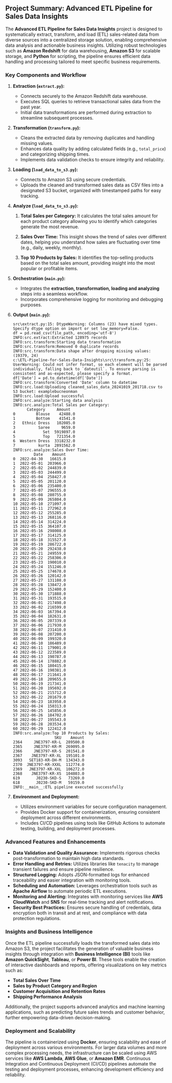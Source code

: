 ## **Project Summary: Advanced ETL Pipeline for Sales Data Insights**

The **Advanced ETL Pipeline for Sales Data Insights** project is designed to systematically extract, transform, and load (ETL) sales-related data from diverse sources into a centralized storage solution, enabling comprehensive data analysis and actionable business insights. Utilizing robust technologies such as **Amazon Redshift** for data warehousing, **Amazon S3** for scalable storage, and **Python** for scripting, the pipeline ensures efficient data handling and processing tailored to meet specific business requirements.

### **Key Components and Workflow**

1. **Extraction (`extract.py`):**
   - Connects securely to the Amazon Redshift data warehouse.
   - Executes SQL queries to retrieve transactional sales data from the past year.
   - Initial data transformations are performed during extraction to streamline subsequent processes.

2. **Transformation (`transform.py`):**
   - Cleans the extracted data by removing duplicates and handling missing values.
   - Enhances data quality by adding calculated fields (e.g., `total_price`) and categorizing shipping times.
   - Implements data validation checks to ensure integrity and reliability.

3. **Loading (`load_data_to_s3.py`):**
   - Connects to Amazon S3 using secure credentials.
   - Uploads the cleaned and transformed sales data as CSV files into a designated S3 bucket, organized with timestamped paths for easy tracking.

3. **Analyze (`load_data_to_s3.py`):**
   1. **Total Sales per Category:** It calculates the total sales amount for each product category allowing you to identify which categories generate the most revenue.

   2. **Sales Over Time:** This insight shows the trend of sales over different dates, helping you understand how sales are fluctuating over time (e.g., daily, weekly, monthly).

   3. **Top 10 Products by Sales:** It identifies the top-selling products based on the total sales amount, providing insight into the most popular or profitable items.

4. **Orchestration (`main.py`):**
   - Integrates the **extraction, transformation, loading and analyzing** steps into a seamless workflow.
   - Incorporates comprehensive logging for monitoring and debugging purposes.


6. **Output (`main.py`):**
      ```
      src\extract.py:15: DtypeWarning: Columns (23) have mixed types. Specify dtype option on import or set low_memory=False.
      df = pd.read_csv(file_path, encoding='utf-8')
      INFO:src.extract:Extracted 128975 records
      INFO:src.transform:Starting data transformation
      INFO:src.transform:Removed 0 duplicate records
      INFO:src.transform:Data shape after dropping missing values: (19379, 24)
      c:\ETL-Pipeline-for-Sales-Data-Insights\src\transform.py:25: UserWarning: Could not infer format, so each element will be parsed individually, falling back to `dateutil`. To ensure parsing is consistent and as-expected, please specify a format.
      df['Date'] = pd.to_datetime(df['Date'])
      INFO:src.transform:Converted 'Date' column to datetime
      INFO:src.load:Uploading cleaned_sales_data_20241019_201718.csv to S3 bucket: examplebucneonman
      INFO:src.load:Upload successful
      INFO:src.analyze:Starting data analysis
      INFO:src.analyze:Total Sales per Category:
            Category     Amount
      0         Blouse    42488.0
      1         Bottom    41541.0
      2   Ethnic Dress   102085.0
      3          Saree     9659.0
      4            Set  5919897.0
      5            Top   721354.0
      6  Western Dress  3318232.0
      7          kurta  2891562.0
      INFO:src.analyze:Sales Over Time:
               Date    Amount
      0  2022-04-30   16615.0
      1  2022-05-01  203966.0
      2  2022-05-02  244839.0
      3  2022-05-03  244499.0
      4  2022-05-04  258427.0
      5  2022-05-05  201120.0
      6  2022-05-06  235400.0
      7  2022-05-07  296555.0
      8  2022-05-08  280755.0
      9  2022-05-09  265804.0
      10 2022-05-10  271097.0
      11 2022-05-11  272962.0
      12 2022-05-12  255285.0
      13 2022-05-13  268116.0
      14 2022-05-14  314224.0
      15 2022-05-15  364107.0
      16 2022-05-16  298008.0
      17 2022-05-17  314125.0
      18 2022-05-18  315527.0
      19 2022-05-19  286722.0
      20 2022-05-20  292438.0
      21 2022-05-21  249559.0
      22 2022-05-22  258306.0
      23 2022-05-23  190010.0
      24 2022-05-24  151246.0
      25 2022-05-25  174678.0
      26 2022-05-26  120142.0
      27 2022-05-27  131108.0
      28 2022-05-28  138472.0
      29 2022-05-29  152400.0
      30 2022-05-30  171888.0
      31 2022-05-31  193515.0
      32 2022-06-01  217498.0
      33 2022-06-02  216599.0
      34 2022-06-03  167394.0
      35 2022-06-04  182631.0
      36 2022-06-05  207339.0
      37 2022-06-06  217930.0
      38 2022-06-07  231410.0
      39 2022-06-08  207200.0
      40 2022-06-09  199320.0
      41 2022-06-10  186489.0
      42 2022-06-11  179001.0
      43 2022-06-12  223589.0
      44 2022-06-13  190787.0
      45 2022-06-14  178882.0
      46 2022-06-15  180415.0
      47 2022-06-16  190381.0
      48 2022-06-17  211641.0
      49 2022-06-18  209655.0
      50 2022-06-19  217341.0
      51 2022-06-20  195692.0
      52 2022-06-21  215712.0
      53 2022-06-22  201679.0
      54 2022-06-23  183958.0
      55 2022-06-24  150313.0
      56 2022-06-25  145856.0
      57 2022-06-26  184702.0
      58 2022-06-27  195543.0
      59 2022-06-28  203534.0
      60 2022-06-29  122412.0
      INFO:src.analyze:Top 10 Products by Sales:
                        SKU    Amount
      2364     JNE3797-KR-L  289500.0
      2365     JNE3797-KR-M  269095.0
      2366     JNE3797-KR-S  201541.0
      2367    JNE3797-KR-XL  195101.0
      3093   SET183-KR-DH-M  134343.0
      2370  JNE3797-KR-XXXL  112774.0
      2369   JNE3797-KR-XXL  106272.0
      2368    JNE3797-KR-XS  104803.0
      619       J0230-SKD-S   73269.0
      618       J0230-SKD-M   59159.0
      INFO:__main__:ETL pipeline executed successfully
      ```
5. **Environment and Deployment:**
   - Utilizes environment variables for secure configuration management.
   - Provides Docker support for containerization, ensuring consistent deployment across different environments.
   - Includes CI/CD pipelines using tools like GitHub Actions to automate testing, building, and deployment processes.

### **Advanced Features and Enhancements**

- **Data Validation and Quality Assurance:** Implements rigorous checks post-transformation to maintain high data standards.
- **Error Handling and Retries:** Utilizes libraries like `tenacity` to manage transient failures and ensure pipeline resilience.
- **Structured Logging:** Adopts JSON-formatted logs for enhanced traceability and easier integration with monitoring tools.
- **Scheduling and Automation:** Leverages orchestration tools such as **Apache Airflow** to automate periodic ETL executions.
- **Monitoring and Alerting:** Integrates with monitoring services like **AWS CloudWatch** and **SNS** for real-time tracking and alert notifications.
- **Security Best Practices:** Ensures secure handling of credentials, data encryption both in transit and at rest, and compliance with data protection regulations.

### **Insights and Business Intelligence**

Once the ETL pipeline successfully loads the transformed sales data into Amazon S3, the project facilitates the generation of valuable business insights through integration with **Business Intelligence (BI)** tools like **Amazon QuickSight**, **Tableau**, or **Power BI**. These tools enable the creation of interactive dashboards and reports, offering visualizations on key metrics such as:

- **Total Sales Over Time**
- **Sales by Product Category and Region**
- **Customer Acquisition and Retention Rates**
- **Shipping Performance Analysis**

Additionally, the project supports advanced analytics and machine learning applications, such as predicting future sales trends and customer behavior, further empowering data-driven decision-making.

### **Deployment and Scalability**

The pipeline is containerized using **Docker**, ensuring scalability and ease of deployment across various environments. For larger data volumes and more complex processing needs, the infrastructure can be scaled using AWS services like **AWS Lambda**, **AWS Glue**, or **Amazon EMR**. Continuous Integration and Continuous Deployment (CI/CD) pipelines automate the testing and deployment processes, enhancing development efficiency and reliability.
